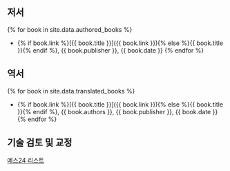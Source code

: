 ## 저서

{% for book in site.data.authored_books %}
  - {% if book.link %}[{{ book.title }}]({{ book.link }}){% else %}{{ book.title }}{% endif %}, {{ book.publisher }}, {{ book.date }}
{% endfor %}

## 역서

{% for book in site.data.translated_books %}
  - {% if book.link %}[{{ book.title }}]({{ book.link }}){% else %}{{ book.title }}{% endif %}, {{ book.authors }}, {{ book.publisher }}, {{ book.date }}
{% endfor %}

## 기술 검토 및 교정

[예스24 리스트](https://sarak.yes24.com/blog/sk8erchoi/list-view/10608553)
